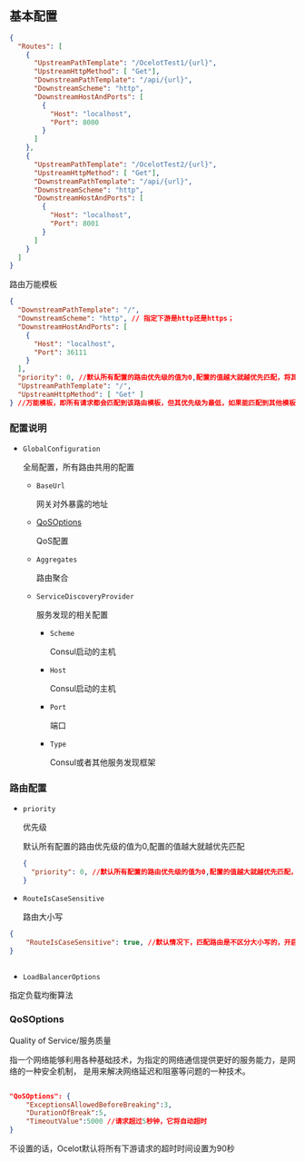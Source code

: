 ## 基本配置

```json
{
  "Routes": [
    {
      "UpstreamPathTemplate": "/OcelotTest1/{url}",
      "UpstreamHttpMethod": [ "Get"],
      "DownstreamPathTemplate": "/api/{url}",
      "DownstreamScheme": "http",
      "DownstreamHostAndPorts": [
        {
          "Host": "localhost",
          "Port": 8000
        }
      ]
    },
    {
      "UpstreamPathTemplate": "/OcelotTest2/{url}",
      "UpstreamHttpMethod": [ "Get"],
      "DownstreamPathTemplate": "/api/{url}",
      "DownstreamScheme": "http",
      "DownstreamHostAndPorts": [
        {
          "Host": "localhost",
          "Port": 8001
        }
      ]
    }
  ]
}

```

路由万能模板
```json
{
  "DownstreamPathTemplate": "/",
  "DownstreamScheme": "http", // 指定下游是http还是https；
  "DownstreamHostAndPorts": [
    {
      "Host": "localhost",
      "Port": 36111
    }
  ],
  "priority": 0, //默认所有配置的路由优先级的值为0,配置的值越大就越优先匹配，将其他模板优先级设高
  "UpstreamPathTemplate": "/",
  "UpstreamHttpMethod": [ "Get" ]
} //万能模板，即所有请求都会匹配到该路由模板，但其优先级为最低，如果能匹配到其他模板，优先走其他路由

```





### 配置说明


* ```GlobalConfiguration```

  全局配置，所有路由共用的配置

  * ```BaseUrl```

    网关对外暴露的地址

  * [QoSOptions](#qosoptions)

    QoS配置

  * ```Aggregates```

    路由聚合

  * ```ServiceDiscoveryProvider```

    服务发现的相关配置

    * ```Scheme```
    
      Consul启动的主机

    * ```Host``` 

      Consul启动的主机

    * ```Port```
    
      端口

    * ```Type```

      Consul或者其他服务发现框架



### 路由配置

* ```priority```

  优先级

  默认所有配置的路由优先级的值为0,配置的值越大就越优先匹配

  ```json
  {
    "priority": 0, //默认所有配置的路由优先级的值为0,配置的值越大就越优先匹配，将其他模板优先级设高
  }
  ```

* ```RouteIsCaseSensitive```

  路由大小写

```json
{
    "RouteIsCaseSensitive": true, //默认情况下，匹配路由是不区分大小写的，开启大小写匹配
}
    
```



*  ```LoadBalancerOptions```

  指定负载均衡算法

### QoSOptions

Quality of Service/服务质量

  指一个网络能够利用各种基础技术，为指定的网络通信提供更好的服务能力，是网络的一种安全机制， 是用来解决网络延迟和阻塞等问题的一种技术。

```json

"QoSOptions": {
    "ExceptionsAllowedBeforeBreaking":3,
    "DurationOfBreak":5,
    "TimeoutValue":5000 //请求超过5秒钟，它将自动超时 
}


```
不设置的话，Ocelot默认将所有下游请求的超时时间设置为90秒
